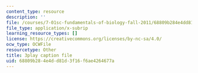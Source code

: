 ```yaml
---
content_type: resource
description: ''
file: /courses/7-01sc-fundamentals-of-biology-fall-2011/68809b284e4dd81d3f16f6ae4264677a_P-Ry4rRdDbk.srt
file_type: application/x-subrip
learning_resource_types: []
license: https://creativecommons.org/licenses/by-nc-sa/4.0/
ocw_type: OCWFile
resourcetype: Other
title: 3play caption file
uid: 68809b28-4e4d-d81d-3f16-f6ae4264677a
---
```

